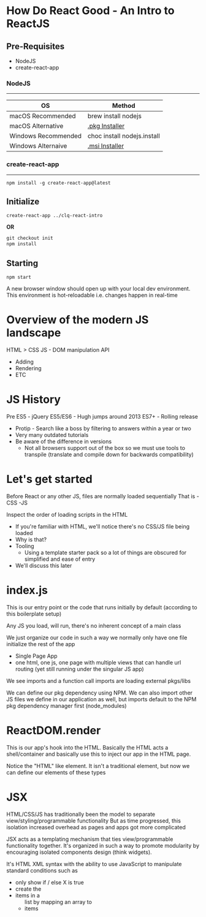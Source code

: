 # How Do React Good - An Intro to ReactJS

## Pre-Requisites

* NodeJS
* create-react-app 

### NodeJS
---

OS | Method |
--- | --- | 
macOS Recommended | brew install nodejs
macOS Alternative | [.pkg Installer](https://nodejs.org/dist/v8.9.4/node-v8.9.4.pkg)
Windows Recommended | choc install nodejs.install
Windows Alternaive | [.msi Installer](https://nodejs.org/dist/v8.9.4/node-v8.9.4-x64.msi)

### create-react-app
---
`npm install -g create-react-app@latest`

## Initialize

`create-react-app ../clq-react-intro`

__OR__

```javascript
git checkout init
npm install
```

## Starting

`npm start`

A new browser window should open up with your local dev environment. This environment is hot-reloadable
i.e. changes happen in real-time

# Overview of the modern JS landscape
HTML > CSS
JS - DOM manipulation API
  - Adding
  - Rendering
  - ETC

# JS History
Pre ES5 - jQuery
ES5/ES6 - Hugh jumps around 2013
ES7+ - Rolling release

* Protip - Search like a boss by filtering to answers within a year or two
* Very many outdated tutorials
* Be aware of the difference in versions
  * Not all browsers support out of the box so we must use tools to transpile (translate and compile down for backwards compatibility)

# Let's get started
Before React or any other JS, files are normally loaded sequentially
That is
-CSS
-JS

Inspect the order of loading scripts in the HTML

- If you're familiar with HTML, we'll notice there's no CSS/JS file being loaded
- Why is that?
- Tooling
  - Using a template starter pack so a lot of things are obscured for simplified and ease of entry
- We'll discuss this later

# index.js
This is our entry point or the code that runs initially by default (according to this boilerplate setup)

Any JS you load, will run, there's no inherent concept of a main class

We just organize our code in such a way we normally only have one file initialize the rest of the app

- Single Page App
- one html, one js, one page with multiple views that can handle url routing (yet still running under the singular JS app)

We see imports and a function call
imports are loading external pkgs/libs

We can define our pkg dependency using NPM.
We can also import other JS files we define in our application as well, but imports default to the NPM pkg dependency manager first (node_modules)

# ReactDOM.render
This is our app's hook into the HTML.
Basically the HTML acts a shell/container and basically use this to inject our app in the HTML page.

Notice the <App /> "HTML" like element. It isn't a traditional element, but now we can define our elements of these types

# JSX
HTML/CSS/JS has traditionally been the model to separate view/styling/programmable functionality
But as time progressed, this isolation increased overhead as pages and apps got more complicated

JSX acts as a templating mechanism that ties view/programmable functionality together. It's organized in such a way to promote modularity by encouraging isolated components design (think widgets).

It's HTML XML syntax with the ability to use JavaScript to manipulate standard conditions such as

- only show <element> if / else X is true
- create the <li> items in a <ul> list by mapping an array to <li> items

